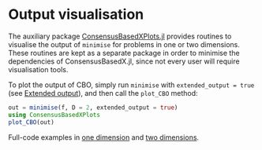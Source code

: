 # Output visualisation

The auxiliary package [ConsensusBasedXPlots.jl](https://github.com/PdIPS/ConsensusBasedXPlots.jl) provides routines to visualise the output of `minimise` for problems in one or two dimensions. These routines are kept as a separate package in order to minimise the dependencies of ConsensusBasedX.jl, since not every user will require visualisation tools.

To plot the output of CBO, simply run `minimise` with `extended_output = true` (see [Extended output](@ref)), and then call the `plot_CBO` method:
```julia
out = minimise(f, D = 2, extended_output = true)
using ConsensusBasedXPlots
plot_CBO(out)
```
Full-code examples in [one dimension](https://github.com/PdIPS/ConsensusBasedX.jl/blob/main/examples/advanced_usage/output_visualisation_1D.jl) and [two dimensions](https://github.com/PdIPS/ConsensusBasedX.jl/blob/main/examples/advanced_usage/output_visualisation_2D.jl).
